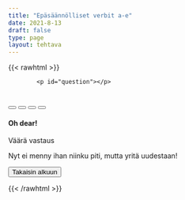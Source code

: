 ```yaml
---
title: "Epäsäännölliset verbit a-e"
date: 2021-8-13
draft: false
type: page
layout: tehtava
---
```


<!-- raw html -->
{{< rawhtml >}}
<link rel="stylesheet" type="text/css" href="/css/monivalinta1.css"/>
<body>
<div id="quiz">

            <p id="question"></p>
 <br>
            <div class="buttons">
            <button id="btn0"><span id="choice0"></span></button> 
            <button id="btn1"><span id="choice1"></span></button>
	          <button id="btn2"><span id="choice2"></span></button> 
            <button id="btn3"><span id="choice3"></span></button>     
</div>
</div>

<div class="modal fade" id="modal" role="dialog">
  <div class="modal-dialog">
    <div class="modal-content bg-white dark:bg-warmgray-900">
      <div class="modal-header">
        <h4 class="modal-title">Oh dear!</h4>
      </div>
      <div class="modal-body">
        <p>Väärä vastaus</p>
	      <p>Nyt ei menny ihan niinku piti, mutta yritä uudestaan!</p>
      </div>
      <div class="modal-footer">
        <button id="resetbutton2" class="reset" value="reset">Takaisin alkuun</button>
      </div>
    </div>
  </div>
</div>
</body>

<script>

function Quiz(questions) {
  this.score = 0;
  this.questions = questions;
  this.questionIndex = 0;
}

Quiz.prototype.getQuestionIndex = function() {
  return this.questions[this.questionIndex];
}

Quiz.prototype.guess = function(answer) {
  if (this.getQuestionIndex().isCorrectAnswer(answer)) {
    this.score++;
  } else {
    $("#modal").modal("show")
	sleep(2000);

  }

  this.questionIndex++;
}

Quiz.prototype.isEnded = function() {
  return this.questionIndex === this.questions.length;
}

function startOver() {
  location.reload(true);
}

function Question(text, choices, answer) {
  this.text = text;
  this.choices = choices;
  this.answer = answer;
}

Question.prototype.isCorrectAnswer = function(choice) {
  return this.answer === choice;
}

function populate() {
  if (quiz.isEnded()) {
    showScores();
  } else {
    // show question
    var element = document.getElementById("question");
    element.innerHTML = quiz.getQuestionIndex().text;

    // show options
    var choices = quiz.getQuestionIndex().choices;
    for (var i = 0; i < choices.length; i++) {
      var element = document.getElementById("choice" + i);
      element.innerHTML = choices[i];
      guess("btn" + i, choices[i]);
    }

    showProgress();
  }
}

function guess(id, guess) {
  var button = document.getElementById(id);
  button.onclick = function() {
    quiz.guess(guess);
    populate();
  }
}

function showProgress() {
  var currentQuestionNumber = quiz.questionIndex + 1;
  var element = document.getElementById("progress");
  element.innerHTML = "Question " + currentQuestionNumber + " of " + quiz.questions.length;
}

function showScores() {
  var gameOverHTML = "<h1>Aivan mahtavaa!!</h1>";
  gameOverHTML += "<h2 id='score'> Sait kaikki " + quiz.score + " kohtaa oikein! </h2>"
  var element = document.getElementById("quiz");
  element.innerHTML = gameOverHTML;
}

// kysymykset tähän
var questions = [
  new Question("olla: be, was/were, _____", ["was", "be", "been", "were" ], "been"),
  new Question("lyödä, voittaa: beat, beat, _____", ["beat", "beated", "beaten", "bote" ], "beaten"),
  new Question("tulla joksikin: become, became, _____", ["become", "became", "becamed", "becomed"], "become"),
  new Question("alkaa: begin, began, _____", ["begin", "began", "begun", "begon" ], "begun"),
  new Question("lyödä vetoa: bet, bet, _____", ["bet", "bat", "betted", "bot" ], "bet"),
  new Question("purra: bite, bit, _____", ["bit", "bite", "bitted", "bitten" ], "bitten"),
  new Question("puhaltaa, tuulla: blow, blew, _____", ["blow", "blew", "blown", "blewn"], "blown"),
  new Question("rikkoa, särkyä: break, broke, _____", ["break", "broke", "broken", "broked" ], "broken"),
  new Question("tuoda: bring, brought, _____", ["bring", "brought", "brang", "brung" ], "brought"),
  new Question("rakentaa: build, built, _____", ["build", "built", "builded", "builted" ], "built"),
  new Question("ostaa: buy, bought, _____", ["buy", "buyed", "bought", "boughted" ], "bought"),
  new Question("saada/ottaa kiinni: catch, caught, _____", ["catch", "caught", "caughted", "catched" ], "caught"),
  new Question("valita: choose, chose, _____", ["choose", "chose", "chosed", "chosen" ], "chosen"),
  new Question("tulla: come, came, _____", ["come", "came", "comed", "camed" ], "come"),
  new Question("maksaa, olla hintana: cost, cost, _____", ["cost", "costed", "cast", "casted" ], "cost"),
  new Question("leikata: cut, cut, _____", ["cut", "cutted", "cat", "catted" ], "cut"),
  new Question("jakaa: deal, dealt, _____", ["deal", "dealt", "dealed", "dealted" ], "dealt"),
	new Question("tehdä: do, did, _____", ["do", "did", "done", "donned" ], "done"),
	new Question("vetää, piirtää: draw, drew, _____", ["draw", "drew", "drown", "drawn" ], "drawn"),
	new Question("juoda: drink, drank, _____", ["drink", "drank", "drunk", "dranked" ], "drunk"),
	new Question("ajaa: drive, drove, _____", ["drive", "drove", "drawn", "driven" ], "driven"),
	new Question("syödä: eat, ate, _____", ["eat", "ate", "eated", "eaten" ], "eaten"),
  
];

$('.reset').click(startOver);

$(document).ready(function() {
  $("#modal").modal({
    show: false,
    backdrop: 'static'
  });
});

// create quiz
var quiz = new Quiz(questions);

// display quiz
populate();
</script>

{{< /rawhtml >}}


